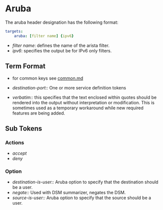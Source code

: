 # Aruba

The aruba header designation has the following format:

```yaml
targets:
    aruba: [filter name] {ipv6}
```

* _filter name_: defines the name of the arista filter.
* _ipv6_: specifies the output be for IPv6 only filters.

## Term Format

* for common keys see [common.md](common.md)

* _destination-port::_ One or more service definition tokens
* _verbatim::_ this specifies that the text enclosed within quotes should be rendered into the output without interpretation or modification.  This is sometimes used as a temporary workaround while new required features are being added.

## Sub Tokens

### Actions

* _accept_
* _deny_

### Option

* _destination-is-user::_ Aruba option to specify that the destination should be a user.
* _negate::_ Used with DSM summarizer, negates the DSM.
* _source-is-user::_ Aruba option to specify that the source should be a user.
